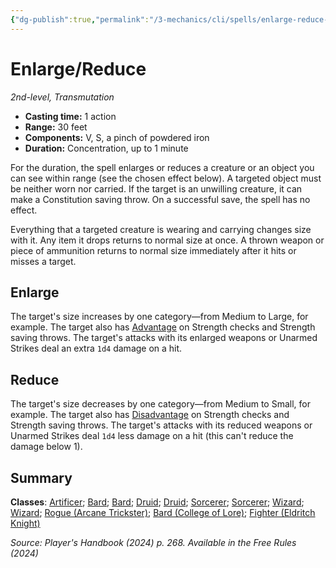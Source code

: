 ```yaml
---
{"dg-publish":true,"permalink":"/3-mechanics/cli/spells/enlarge-reduce-xphb/","tags":["ttrpg-cli/compendium/src/5e/xphb","ttrpg-cli/spell/class/artificer","ttrpg-cli/spell/class/bard","ttrpg-cli/spell/class/druid","ttrpg-cli/spell/class/sorcerer","ttrpg-cli/spell/class/wizard","ttrpg-cli/spell/level/2nd-level","ttrpg-cli/spell/school/transmutation","ttrpg-cli/spell/subclass/arcane-trickster","ttrpg-cli/spell/subclass/college-of-lore","ttrpg-cli/spell/subclass/eldritch-knight"],"created":"2025-03-01T17:25:23.435-05:00","updated":"2025-03-01T18:44:36.649-05:00"}
---
```


# Enlarge/Reduce
*2nd-level, Transmutation*  


- **Casting time:** 1 action
- **Range:** 30 feet
- **Components:** V, S, a pinch of powdered iron
- **Duration:** Concentration, up to 1 minute

For the duration, the spell enlarges or reduces a creature or an object you can see within range (see the chosen effect below). A targeted object must be neither worn nor carried. If the target is an unwilling creature, it can make a Constitution saving throw. On a successful save, the spell has no effect.

Everything that a targeted creature is wearing and carrying changes size with it. Any item it drops returns to normal size at once. A thrown weapon or piece of ammunition returns to normal size immediately after it hits or misses a target.

## Enlarge

The target's size increases by one category—from Medium to Large, for example. The target also has [Advantage](3-Mechanics/CLI/rules/variant-rules/advantage-xphb.md) on Strength checks and Strength saving throws. The target's attacks with its enlarged weapons or Unarmed Strikes deal an extra `1d4` damage on a hit.

## Reduce

The target's size decreases by one category—from Medium to Small, for example. The target also has [Disadvantage](3-Mechanics/CLI/rules/variant-rules/disadvantage-xphb.md) on Strength checks and Strength saving throws. The target's attacks with its reduced weapons or Unarmed Strikes deal `1d4` less damage on a hit (this can't reduce the damage below 1).

## Summary

**Classes**: [Artificer](list-spells-classes-artificer); [Bard](list-spells-classes-bard); [Bard](list-spells-classes-bard); [Druid](list-spells-classes-druid); [Druid](list-spells-classes-druid); [Sorcerer](list-spells-classes-sorcerer); [Sorcerer](list-spells-classes-sorcerer); [Wizard](list-spells-classes-wizard); [Wizard](list-spells-classes-wizard); [Rogue (Arcane Trickster)](list-spells-classes-rogue-xphb-arcane-trickster-xphb); [Bard (College of Lore)](list-spells-classes-bard-xphb-college-of-lore-xphb); [Fighter (Eldritch Knight)](list-spells-classes-fighter-xphb-eldritch-knight-xphb)

*Source: Player's Handbook (2024) p. 268. Available in the Free Rules (2024)*